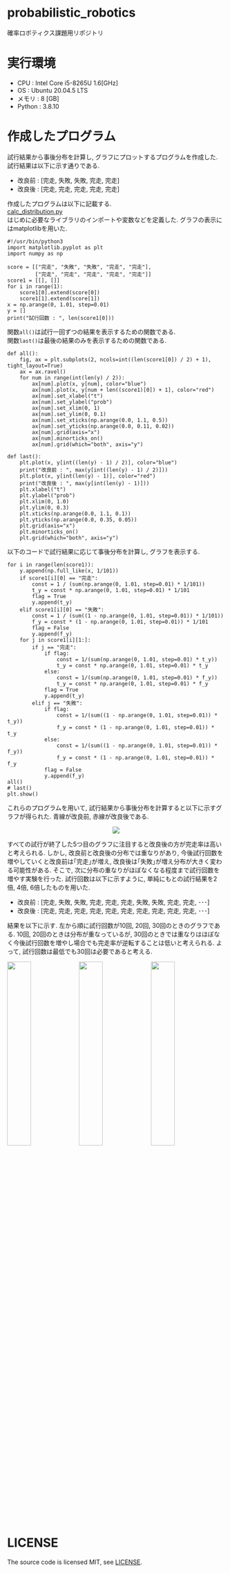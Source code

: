 # probabilistic_robotics
確率ロボティクス課題用リポジトリ
# 実行環境
* CPU : Intel Core i5-8265U 1.6[GHz]
* OS : Ubuntu 20.04.5 LTS  
* メモリ : 8 [GB]
* Python : 3.8.10
# 作成したプログラム
試行結果から事後分布を計算し, グラフにプロットするプログラムを作成した. 試行結果は以下に示す通りである.  

* 改良前 : [完走, 失敗, 失敗, 完走, 完走]  
* 改良後 : [完走, 完走, 完走, 完走, 完走]  

作成したプログラムは以下に記載する.  
[calc_distribution.py](https://github.com/kazukishirasu/probrobotics_task/blob/master/calc_distribution.py)  
はじめに必要なライブラリのインポートや変数などを定義した. グラフの表示にはmatplotlibを用いた.
```
#!/usr/bin/python3
import matplotlib.pyplot as plt
import numpy as np

score = [["完走", "失敗", "失敗", "完走", "完走"],
         ["完走", "完走", "完走", "完走", "完走"]]
score1 = [[], []]
for i in range(1):
    score1[0].extend(score[0])
    score1[1].extend(score[1])
x = np.arange(0, 1.01, step=0.01)
y = []
print("試行回数 : ", len(score1[0]))
```
関数```all()```は試行一回ずつの結果を表示するための関数である.  
関数```last()```は最後の結果のみを表示するための関数である.  
```
def all():
    fig, ax = plt.subplots(2, ncols=int((len(score1[0]) / 2) + 1), tight_layout=True)
    ax = ax.ravel()
    for num in range(int(len(y) / 2)):
        ax[num].plot(x, y[num], color="blue")
        ax[num].plot(x, y[num + len((score1)[0]) + 1], color="red")
        ax[num].set_xlabel("t")
        ax[num].set_ylabel("prob")
        ax[num].set_xlim(0, 1)
        ax[num].set_ylim(0, 0.1)
        ax[num].set_xticks(np.arange(0.0, 1.1, 0.5))
        ax[num].set_yticks(np.arange(0.0, 0.11, 0.02))
        ax[num].grid(axis="x")
        ax[num].minorticks_on()
        ax[num].grid(which="both", axis="y")
        
def last():
    plt.plot(x, y[int((len(y) - 1) / 2)], color="blue")
    print("改良前 : ", max(y[int((len(y) - 1) / 2)]))
    plt.plot(x, y[int(len(y) - 1)], color="red")
    print("改良後 : ", max(y[int(len(y) - 1)]))
    plt.xlabel("t")
    plt.ylabel("prob")
    plt.xlim(0, 1.0)
    plt.ylim(0, 0.3)
    plt.xticks(np.arange(0.0, 1.1, 0.1))
    plt.yticks(np.arange(0.0, 0.35, 0.05))
    plt.grid(axis="x")
    plt.minorticks_on()
    plt.grid(which="both", axis="y")
```
以下のコードで試行結果に応じて事後分布を計算し, グラフを表示する.  
```
for i in range(len(score1)):
    y.append(np.full_like(x, 1/101))
    if score1[i][0] == "完走":
        const = 1 / (sum(np.arange(0, 1.01, step=0.01) * 1/101))
        t_y = const * np.arange(0, 1.01, step=0.01) * 1/101
        flag = True
        y.append(t_y)
    elif score1[i][0] == "失敗":
        const = 1 / (sum((1 - np.arange(0, 1.01, step=0.01)) * 1/101))
        f_y = const * (1 - np.arange(0, 1.01, step=0.01)) * 1/101
        flag = False
        y.append(f_y)
    for j in score1[i][1:]:
        if j == "完走":
            if flag:
                const = 1/(sum(np.arange(0, 1.01, step=0.01) * t_y))
                t_y = const * np.arange(0, 1.01, step=0.01) * t_y
            else:
                const = 1/(sum(np.arange(0, 1.01, step=0.01) * f_y))
                t_y = const * np.arange(0, 1.01, step=0.01) * f_y
            flag = True
            y.append(t_y)
        elif j == "失敗":
            if flag:
                const = 1/(sum((1 - np.arange(0, 1.01, step=0.01)) * t_y))
                f_y = const * (1 - np.arange(0, 1.01, step=0.01)) * t_y
            else:
                const = 1/(sum((1 - np.arange(0, 1.01, step=0.01)) * f_y))
                f_y = const * (1 - np.arange(0, 1.01, step=0.01)) * f_y
            flag = False
            y.append(f_y)
all()
# last()
plt.show()
```
これらのプログラムを用いて, 試行結果から事後分布を計算すると以下に示すグラフが得られた. 青線が改良前, 赤線が改良後である.  

<p align="center">
  <img src="https://user-images.githubusercontent.com/72000550/211546123-21dae3fc-5c4e-4e03-baed-4ff426ba4075.png">
</p>

すべての試行が終了した5つ目のグラフに注目すると改良後の方が完走率は高いと考えられる. しかし, 改良前と改良後の分布では重なりがあり, 今後試行回数を増やしていくと改良前は｢完走｣が増え, 改良後は｢失敗｣が増え分布が大きく変わる可能性がある. そこで, 次に分布の重なりがほぼなくなる程度まで試行回数を増やす実験を行った.  試行回数は以下に示すように, 単純にもとの試行結果を2倍, 4倍, 6倍したものを用いた.  

* 改良前 : [完走, 失敗, 失敗, 完走, 完走, 完走, 失敗, 失敗, 完走, 完走, ･･･]  
* 改良後 : [完走, 完走, 完走, 完走, 完走, 完走, 完走, 完走, 完走, 完走, ･･･]  

結果を以下に示す. 左から順に試行回数が10回, 20回, 30回のときのグラフである. 10回, 20回のときは分布が重なっているが, 30回のときでは重なりはほぼなく今後試行回数を増やし場合でも完走率が逆転することは低いと考えられる. よって, 試行回数は最低でも30回は必要であると考える.

<img src="https://user-images.githubusercontent.com/72000550/211583540-2418539c-069d-4527-aae4-2226da517b08.png" width=33%><img src="https://user-images.githubusercontent.com/72000550/211583553-fb3bf8d3-1b79-4ec9-9116-2505c2f22176.png" width=33%><img src="https://user-images.githubusercontent.com/72000550/211583560-af555547-e5b1-48ca-b081-76ab5a54856d.png" width=33%>

# LICENSE
The source code is licensed MIT, see [LICENSE](https://github.com/kazukishirasu/probrobotics_task/blob/master/LICENSE).

